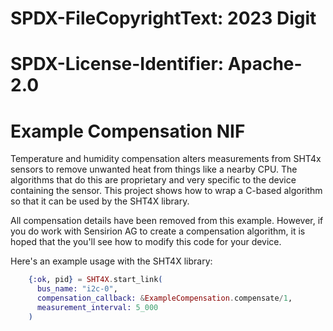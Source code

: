 # SPDX-FileCopyrightText: 2023 Digit
#
# SPDX-License-Identifier: Apache-2.0
#
# Example Compensation NIF

Temperature and humidity compensation alters measurements from SHT4x sensors to
remove unwanted heat from things like a nearby CPU. The algorithms that do this
are proprietary and very specific to the device containing the sensor. This
project shows how to wrap a C-based algorithm so that it can be used by the
SHT4X library.

All compensation details have been removed from this example. However, if you do
work with Sensirion AG to create a compensation algorithm, it is hoped that the
you'll see how to modify this code for your device.

Here's an example usage with the SHT4X library:

```elixir
    {:ok, pid} = SHT4X.start_link(
      bus_name: "i2c-0",
      compensation_callback: &ExampleCompensation.compensate/1,
      measurement_interval: 5_000
    )
```


